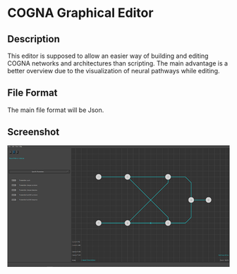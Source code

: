 # COGNA Graphical Editor

## Description
This editor is supposed to allow an easier way of building and editing COGNA networks and architectures than scripting. The main advantage is a better overview due to the visualization of neural pathways while editing.

## File Format
The main file format will be Json.

## Screenshot
![Example Screenshot](https://raw.githubusercontent.com/Cycrus/COGNA_Editor/main/img/editor_example_image.PNG?token=AOAXV6EZIQ4RKF6MTYYS5ITAEXKSQ)

